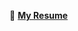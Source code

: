 :page_with_curl: **[My Resume](https://drive.google.com/file/d/1qzNnZQ2Xmu2ucgIx0a_1vYQrRX-5DcG4/view?usp=sharing)**
